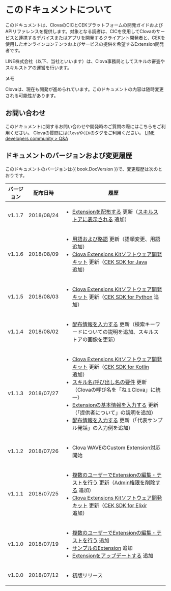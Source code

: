# このドキュメントについて
このドキュメントは、ClovaのCICとCEKプラットフォームの開発ガイドおよびAPIリファレンスを提供します。対象となる読者は、CICを使用してClovaのサービスと連携するデバイスまたはアプリを開発するクライアント開発者と、CEKを使用したオンラインコンテンツおよびサービスの提供を希望するExtension開発者です。

LINE株式会社（以下、当社といいます）は、Clova事務局としてスキルの審査やスキルストアの運営を行います。

<div class="note">
  <p><strong>メモ</strong></p>
  <p>Clovaは、現在も開発が進められています。このドキュメントの内容は随時変更される可能性があります。</p>
</div>

## お問い合わせ
このドキュメントに関するお問い合わせや開発時のご質問の際にはこちらをご利用ください。
Clovaの質問には`Clova`や`CEK`のタグをご利用ください。
<a href="https://www.line-community.me/questions" target="_blank">LINE developers community > Q&A</a>

## ドキュメントのバージョンおよび変更履歴

このドキュメントのバージョンは{{ book.DocVersion }}で、変更履歴は次のとおりです。

<table>
  <thead>
    <tr>
      <th style="width:10%">バージョン</th><th style="width:15%">配布日時</th><th style="width:75%">履歴</th>
    </tr>
  </thead>
  <tbody>
  <tr>
    <td>v1.1.7</td><td>2018/08/24</td>
    <td>
      <ul>
        <li><a href="/DevConsole/Guides/CEK/Deploy_Extension.md">Extensionを配布する</a> 更新（<a href="/DevConsole/Guides/CEK/Deploy_Extension.md#DeployInSkillStore">スキルストアに表示される</a> 追加）</li>
      </ul>
    </td>
  </tr>
    <tr>
    <td>v1.1.6</td><td>2018/08/09</td>
    <td>
      <ul>
        <li><a href="/Glossary.md">用語および略語</a> 更新（語順変更、用語追加）</li>
        <li><a href="/CEK/Guides/Clova_CEK_SDK.md">Clova Extensions Kitソフトウェア開発キット</a> 更新（<a href="/CEK/Guides/Clova_CEK_SDK.md#SDK_For_Java">CEK SDK for Java</a> 追加）</li>
      </ul>
    </td>
  </tr>
  <tr>
    <td>v1.1.5</td><td>2018/08/03</td>
    <td>
      <ul>
        <li><a href="/CEK/Guides/Clova_CEK_SDK.md">Clova Extensions Kitソフトウェア開発キット</a> 更新（<a href="/CEK/Guides/Clova_CEK_SDK.md#SDK_For_Python">CEK SDK for Python</a> 追加）</li>
      </ul>
    </td>
  </tr>
  <tr>
    <td>v1.1.4</td><td>2018/08/02</td>
    <td>
      <ul>
        <li><a href="/DevConsole/Guides/CEK/Deploy_Extension.md#InputDeploymentInfo">配布情報を入力する</a> 更新（検索キーワードについての説明を追加、スキルストアの画像を更新）</li>
      </ul>
    </td>
  </tr>
  <tr>
    <td>v1.1.3</td><td>2018/07/27</td>
    <td>
      <ul>
        <li><a href="/CEK/Guides/Clova_CEK_SDK.md">Clova Extensions Kitソフトウェア開発キット</a> 更新（<a href="/CEK/Guides/Clova_CEK_SDK.md#SDK_For_Kotlin">CEK SDK for Kotlin</a> 追加）</li>
        <li><a href="/Design/Design_Guideline_For_Extension.md#InvocationNameRequirement" target="_blank">スキル名/呼び出し名の要件</a> 更新（Clovaの呼び名を「ねぇClova」に統一）</li>
        <li><a href="/DevConsole/Guides/CEK/Register_Extension.md#InputExtensionInfo" target="_blank">Extensionの基本情報を入力する</a> 更新（「提供者について」の説明を追加）</li>
        <li><a href="/DevConsole/Guides/CEK/Deploy_Extension.md#InputDeploymentInfo" target="_blank">配布情報を入力する</a> 更新（「代表サンプル発話」の入力例を追加）</li>
      </ul>
    </td>
  </tr>
  <tr>
    <td>v1.1.2</td><td>2018/07/26</td>
    <td>
      <ul>
        <li>Clova WAVEのCustom Extension対応開始</li>
      </ul>
    </td>
  </tr>
  <tr>
    <td>v1.1.1</td><td>2018/07/25</td>
    <td>
      <ul>
        <li><a href="/CEK/Guides/Register_Collaborator.md">複数のユーザーでExtensionの編集・テストを行う</a> 更新（<a href="/CEK/Guides/Register_Collaborator.md#RemoveAdminRight">Admin権限を削除する</a> 追加）</li>
        <li><a href="/CEK/Guides/Clova_CEK_SDK.md">Clova Extensions Kitソフトウェア開発キット</a> 更新（<a href="/CEK/Guides/Clova_CEK_SDK.md#SDK_For_Elixir">CEK SDK for Elixir</a> 追加）</li>
      </ul>
    </td>
  </tr>
  <tr>
    <td>v1.1.0</td><td>2018/07/19</td>
    <td>
      <ul>
        <li><a href="/CEK/Guides/Register_Collaborator.md">複数のユーザーでExtensionの編集・テストを行う</a> 追加</li>
        <li><a href="/CEK/Examples/Extension_Examples.md">サンプルのExtension</a> 追加</li>
        <li><a href="/DevConsole/Guides/CEK/Update_Extension.md">Extensionをアップデートする</a> 追加</li>
      </ul>
    </td>
  </tr>
  <tr>
    <td>v1.0.0</td><td>2018/07/12</td>
    <td>
      <ul>
        <li>初版リリース</li>
      </ul>
    </td>
  </tr>
  </tbody>
</table>
